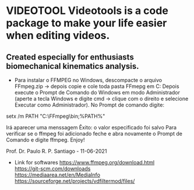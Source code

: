 # VIDEOTOOL Videotools is a code package to make your life easier when editing videos.
## Created especially for enthusiasts biomechanical kinematics analysis.

* Para instalar o FFMPEG no Windows, descompacte o arquivo FFmpeg.zip -> depois copie e cole toda pasta FFmepg em C:
Depois execute o Prompt de Comando do Windows em modo Administrador (aperte a tecla Windows e digite cmd -> clique com o direito e selecione Executar como Administrador).
No Prompt de comando digite:

setx /m PATH "C:\FFmpeg\bin;%PATH%"

Irá aparecer uma menssagem Êxito: o valor especificado foi salvo
Para verificar se o ffmpeg foi adicionado feche e abra novamente o Prompt de Comando e digite ffmpeg.
Enjoy!

Prof. Dr. Paulo R. P. Santiago - 11-06-2021

* Link for softwares
https://www.ffmpeg.org/download.html \
https://git-scm.com/downloads \
https://mediaarea.net/en/MediaInfo \
https://sourceforge.net/projects/vdfiltermod/files/ 
